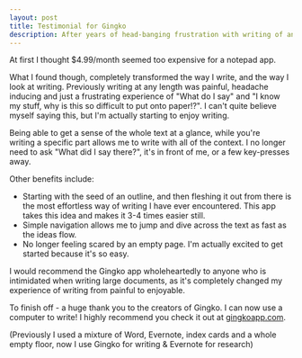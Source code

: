 ```yaml
---
layout: post
title: Testimonial for Gingko
description: After years of head-banging frustration with writing of any length, I've found a way to enjoy writing. 
---
```


At first I thought $4.99/month seemed too expensive for a notepad app.

What I found though, completely transformed the way I write, and the way I look at writing. Previously writing at any length was painful, headache inducing and just a frustrating experience of "What do I say" and "I know my stuff, why is this so difficult to put onto paper!?". I can't quite believe myself saying this, but I'm actually starting to enjoy writing.

Being able to get a sense of the whole text at a glance, while you're writing a specific part allows me to write with all of the context. I no longer need to ask "What did I say there?", it's in front of me, or a few key-presses away.

Other benefits include:
 - Starting with the seed of an outline, and then fleshing it out from there is the most effortless way of writing I have ever encountered. This app takes this idea and makes it 3-4 times easier still.
 - Simple navigation allows me to jump and dive across the text as fast as the ideas flow.
 - No longer feeling scared by an empty page. I'm actually excited to get started because it's so easy.

I would recommend the Gingko app wholeheartedly to anyone who is intimidated when writing large documents, as it's completely changed my experience of writing from painful to enjoyable.

To finish off - a huge thank you to the creators of Gingko. I can now use a computer to write! I highly recommend you check it out at [gingkoapp.com](https://gingkoapp.com/?ref=346849eb).

(Previously I used a mixture of Word, Evernote, index cards and a whole empty floor, now I use Gingko for writing & Evernote for research)